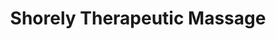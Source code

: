 ---
title: "Shorely Therapeutic Massage"
url: /belle-haven/shorely-therapeutic-massage/
shop: massage
---
